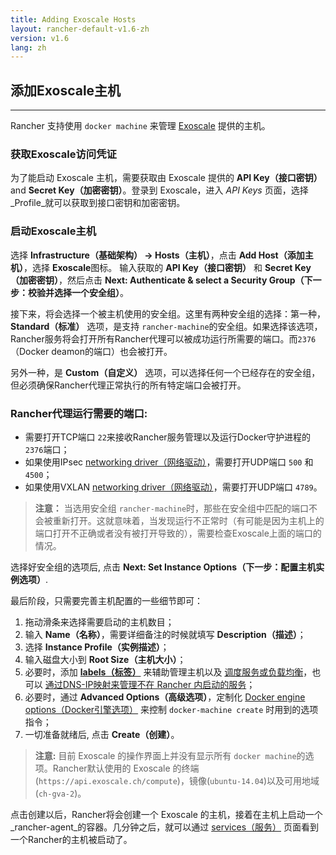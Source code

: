 ```yaml
---
title: Adding Exoscale Hosts
layout: rancher-default-v1.6-zh
version: v1.6
lang: zh
---
```


## 添加Exoscale主机
---

Rancher 支持使用 `docker machine` 来管理 [Exoscale](https://www.exoscale.ch/) 提供的主机。

### 获取Exoscale访问凭证

为了能启动 Exoscale 主机，需要获取由 Exoscale 提供的 **API Key（接口密钥）** and **Secret Key（加密密钥）**。登录到 Exoscale，进入 _API Keys_ 页面，选择 _Profile_就可以获取到接口密钥和加密密钥。

### 启动Exoscale主机

选择 **Infrastructure（基础架构） -> Hosts（主机）**，点击 **Add Host（添加主机）**，选择 **Exoscale**图标。 输入获取的 **API Key（接口密钥）** 和 **Secret Key（加密密钥）**，然后点击 **Next: Authenticate & select a Security Group（下一步：校验并选择一个安全组）**。

接下来，将会选择一个被主机使用的安全组。这里有两种安全组的选择：第一种，**Standard（标准）** 选项，是支持 `rancher-machine`的安全组。如果选择该选项，Rancher服务将会打开所有Rancher代理可以被成功运行所需要的端口。而`2376`（Docker deamon的端口）也会被打开。

另外一种，是 **Custom（自定义）** 选项，可以选择任何一个已经存在的安全组，但必须确保Rancher代理正常执行的所有特定端口会被打开。

<a id="port"></a>

### Rancher代理运行需要的端口:

* 需要打开TCP端口 `22`来接收Rancher服务管理以及运行Docker守护进程的 `2376`端口；
* 如果使用IPsec [networking driver（网络驱动）]({{site.baseurl}}/rancher/{{page.version}}/{{page.lang}}/rancher-services/networking/)，需要打开UDP端口 `500` 和 `4500`；
* 如果使用VXLAN [networking driver（网络驱动）]({{site.baseurl}}/rancher/{{page.version}}/{{page.lang}}/rancher-services/networking/)，需要打开UDP端口 `4789`。

> **注意：** 当选用安全组 `rancher-machine`时，那些在安全组中匹配的端口不会被重新打开。这就意味着，当发现运行不正常时（有可能是因为主机上的端口打开不正确或者没有被打开导致的），需要检查Exoscale上面的端口的情况。

选择好安全组的选项后, 点击 **Next: Set Instance Options（下一步：配置主机实例选项）**.

最后阶段，只需要完善主机配置的一些细节即可：

1. 拖动滑条来选择需要启动的主机数目；
2. 输入 **Name（名称）**，需要详细备注的时候就填写 **Description（描述）**；
3. 选择 **Instance Profile（实例描述）**；
4. 输入磁盘大小到 **Root Size（主机大小）**；
5.  必要时，添加 **[labels（标签）]({{site.baseurl}}/rancher/{{page.version}}/{{page.lang}}/hosts/#labels)** 来辅助管理主机以及 [调度服务或负载均衡]({{site.baseurl}}/rancher/{{page.version}}/{{page.lang}}/cattle/scheduling/)，也可以 [通过DNS-IP映射来管理不在 Rancher 内启动的服务]({{site.baseurl}}/rancher/{{page.version}}/{{page.lang}}/cattle/external-dns-service/#using-a-specific-ip-for-external-dns)；
6.  必要时，通过 **Advanced Options（高级选项）**，定制化 [Docker engine options（Docker引擎选项）](https://docs.docker.com/machine/reference/create/#specifying-configuration-options-for-the-created-docker-engine) 来控制 `docker-machine create` 时用到的选项指令；
7. 一切准备就绪后, 点击 **Create（创建）**。

> **注意:** 目前 Exoscale 的操作界面上并没有显示所有 `docker machine`的选项。Rancher默认使用的 Exoscale 的终端(`https://api.exoscale.ch/compute`)，镜像(`ubuntu-14.04`)以及可用地域(`ch-gva-2`)。

点击创建以后，Rancher将会创建一个 Exoscale 的主机，接着在主机上启动一个 _rancher-agent_的容器。几分钟之后，就可以通过 [services（服务）]({{site.baseurl}}/rancher/{{page.version}}/{{page.lang}}/cattle/adding-services/) 页面看到一个Rancher的主机被启动了。
